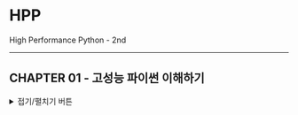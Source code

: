 # HPP
High Performance Python - 2nd

---
## CHAPTER 01 - 고성능 파이썬 이해하기

<details>
<summary>접기/펼치기 버튼</summary>
<div markdown="1"><BR />

### 이상적인 컴퓨팅

```python
import math


def check_prime(number):
    sqrt_number = math.sqrt(number)
    for i in range(2, int(sqrt_number) + 1):
        if (number / i).is_integer():
            return False
    return True


print(f"check_prime(10,000,000) = {check_prime(10_000_000)}")
print(f"check_prime(10,000,019) = {check_prime(10_000_019)}")
```
```bash
check_prime(10,000,000) = False
check_prime(10,000,019) = True
```

- 위의 코드를 CPU의 벡터화 연산을 이용하도록 작성한다고 하면...

```python
import math


def check_prime(number):
    sqrt_number = math.sqrt(number)
    numbers = range(2, int(sqrt_number) + 1)
    for i in range(0, len(numbers), 5):
        result = (number / numbers[i:(i + 5)]).is_integer()
        if any(result):
            return False
    return True


print(f"check_prime(10,000,000) = {check_prime(10_000_000)}")
print(f"check_prime(10,000,019) = {check_prime(10_000_019)}")
```

- 한 번에 5개씩 처리하는 벡터화 코드 ... 다만, 위의 코드는 동작하는 코드는 아니다.



### 파이썬의 가상 머신

```python
import timeit


def search_fast(haystack, needle):
    for item in haystack:
        if item == needle:
            return True
    return False


def search_slow(haystack, needle):
    return_value = False
    for item in haystack:
        if item == needle:
            return_value = True
    return return_value


if __name__ == "__main__":
    iterations = 10000
    haystack = list(range(1000))
    setup = "from __main__ import (haystack, needle, search_fast, search_slow)"

    needle = 5
    print(
        f"Testing search speed with {len(haystack)} items and needle close to the head of the list"
    )

    t = timeit.timeit(
        stmt="search_fast(haystack, needle)", setup=setup, number=iterations
    )
    print(f"search_fast time: {t/iterations:.5e}")

    t = timeit.timeit(
        stmt="search_slow(haystack, needle)", setup=setup, number=iterations
    )
    print(f"search_slow time: {t/iterations:.5e}")
```
```bash
Testing search speed with 1000 items and needle close to the head of the list
search_fast time: 9.84165e-07
search_slow time: 1.73868e-04
```

- 2가지 방식 모두 `O(n)` 복잡도를 갖지만, 중간에 빠져나오도록 하는 방식이 당연히 빠르다


### 모범적 작업 절차

- 문서화
- 좋은 구조
- 테스트


### 주피터 노트북 잘 다루기

- assert
- Exception - ValueError
- nbdime (https://nbdime.readthedocs.io/)

</div>
</details>
